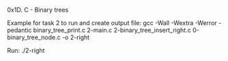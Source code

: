0x1D. C - Binary trees

Example for task 2 to run and create output file:
gcc -Wall -Wextra -Werror -pedantic binary_tree_print.c 2-main.c 2-binary_tree_insert_right.c 0-binary_tree_node.c -o 2-right

Run:
./2-right